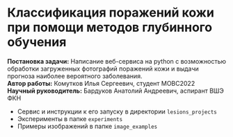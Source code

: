 # Классификация поражений кожи при помощи методов глубинного обучения
**Постановка задачи:** Написание веб-сервиса на python с возможностью обработки загруженных
фотографий поражений кожи и выдачи прогноза наиболее вероятного заболевания.   
**Автор работы:** Комутков Илья Сергеевич, студент МОВС2022   
**Научный руководитель:** Бардуков Анатолий Андреевич, аспирант ВШЭ ФКН   

* Сервис и инструкции к его запуску в директории ```lesions_projects```
* Эксперименты в папке ```experiments```
* Примеры изображений в папке ```image_examples```

